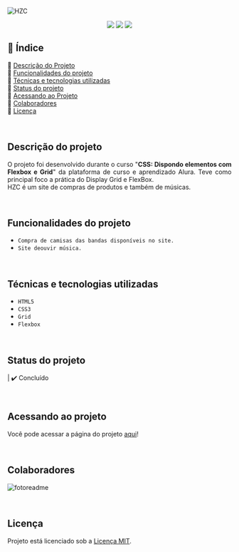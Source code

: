 
![HZC](https://user-images.githubusercontent.com/86852698/184984301-b400bd0a-b6ed-4bb6-bbf5-ac96ab42e065.jpg)



<p align="center">
  <img src="http://img.shields.io/static/v1?label=STATUS&message=finished&color=GREEN&style=for-the-badge"/>
  <img src="http://img.shields.io/static/v1?label=responsive&message=yes&color=GREEN&style=for-the-badge"/>
  <img src="http://img.shields.io/static/v1?label=future%20modifications&message=no&color=orange&style=for-the-badge"/>
</p>


## 📎 Índice 
🔹 [Descrição do Projeto](#descrição-do-projeto)<br>
🔹 [Funcionalidades do projeto](#funcionalidades-do-projeto)<br>
🔹 [Técnicas e tecnologias utilizadas](#técnicas-e-tecnologias-utilizadas)<br>
🔹 [Status do projeto](#status-do-projeto)<br>
🔹 [Acessando ao Projeto](#acessando-ao-projeto)<br>
🔹 [Colaboradores](#colaboradores)<br>
🔹 [Licença](#licença)<br>

<br>

## Descrição do projeto 
<p align="justify">
  O projeto foi desenvolvido durante o curso "<b>CSS: Dispondo elementos com Flexbox e Grid</b>" da plataforma de curso e aprendizado Alura. 
  Teve como principal foco a prática do Display Grid e FlexBox.  <br>
  HZC é um site de compras de produtos e também de músicas.
</p>

<br>

##  Funcionalidades do projeto
- ``Compra de camisas das bandas disponíveis no site.``
- ``Site deouvir música.``

<br>

## Técnicas e tecnologias utilizadas
- ``HTML5``
- ``CSS3``
- ``Grid``
- ``Flexbox``

<br>

## Status do projeto
| ✔️ Concluído

<br>

## Acessando ao projeto
Você pode acessar a página do projeto [aqui](https://hzc-zeta.vercel.app/)!

<br>

## Colaboradores
![fotoreadme](https://user-images.githubusercontent.com/86852698/182039502-6732fd18-962f-4ed8-8a9f-e5913ee1e0e3.jpg)

<br>

## Licença
Projeto está licenciado sob a [Licença MIT](https://github.com/fellypebardales/hzc/blob/3b588c3b8dacd26560e38987bb751a011699f956/licenca.txt).
